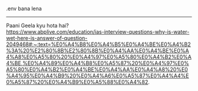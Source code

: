 .env bana lena

---
Paani Geela kyu hota hai? <br />
https://www.abplive.com/education/ias-interview-questions-why-is-water-wet-here-is-answer-of-question-2049468#:~:text=%E0%A4%B8%E0%A4%B5%E0%A4%BE%E0%A4%B2%3A%20%E2%80%8B%E2%80%8B%E0%A4%AA%E0%A4%BE%E0%A4%A8%E0%A5%80%20%E0%A4%97%E0%A5%80%E0%A4%B2%E0%A4%BE,%E0%A4%89%E0%A4%B8%E0%A5%87%20%E0%A4%97%E0%A5%80%E0%A4%B2%E0%A4%BE%E0%A4%AA%E0%A4%A8%20%E0%A4%95%E0%A4%B9%20%E0%A4%A6%E0%A5%87%E0%A4%A4%E0%A5%87%20%E0%A4%B9%E0%A5%88%E0%A4%82.